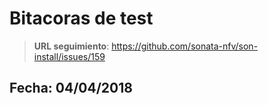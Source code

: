 # Bitacoras de test

> **URL seguimiento**: https://github.com/sonata-nfv/son-install/issues/159

## Fecha: 04/04/2018

